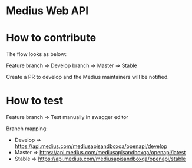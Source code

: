 # Medius Web API

# How to contribute

The flow looks as below:

Feature branch => Develop branch => Master => Stable

Create a PR to develop and the Medius maintainers will be notified.

# How to test

Feature branch => Test manually in swagger editor

Branch mapping:
- Develop => https://api.medius.com/mediusapisandboxqa/openapi/develop
- Master => https://api.medius.com/mediusapisandboxqa/openapi/latest
- Stable => https://api.medius.com/mediusapisandboxqa/openapi/stable
